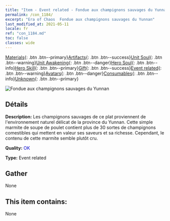 ```yaml
---
title: "Item - Event related - Fondue aux champignons sauvages du Yunnan"
permalink: /con_1184/
excerpt: "Era of Chaos  Fondue aux champignons sauvages du Yunnan"
last_modified_at: 2021-05-11
locale: fr
ref: "con_1184.md"
toc: false
classes: wide
---
```

 [Materials](/ItemsFR/){: .btn .btn--primary}[Artifacts](/ItemsFR/Artifacts/){: .btn .btn--success}[Unit Soul](/ItemsFR/UnitSoul/){: .btn .btn--warning}[Unit Awakening](/ItemsFR/UnitAwakening/){: .btn .btn--danger}[Hero Soul](/ItemsFR/HeroSoul/){: .btn .btn--info}[Hero Skill](/ItemsFR/HeroSkill/){: .btn .btn--primary}[Gift](/ItemsFR/Gift/){: .btn .btn--success}[Event related](/ItemsFR/Events/){: .btn .btn--warning}[Avatars](/ItemsFR/Avatars/){: .btn .btn--danger}[Consumables](/ItemsFR/Consumables/){: .btn .btn--info}[Unknown](/ItemsFR/Unknown/){: .btn .btn--primary}

 ![Fondue aux champignons sauvages du Yunnan](/images/t/i_81512221.png)

## Détails
 **Description:** Les champignons sauvages de ce plat proviennent de l'environnement naturel délicat de la province du Yunnan. Cette simple marmite de soupe de poulet contient plus de 30 sortes de champignons comestibles qui mettent en valeur ses saveurs et sa richesse. Cependant, le contenu de cette marmite semble plutôt cru.

 **Quality:** <span style="color: #0000CD">OK</span>

 **Type:** Event related

## Gather

  None

## This item contains:

  None

